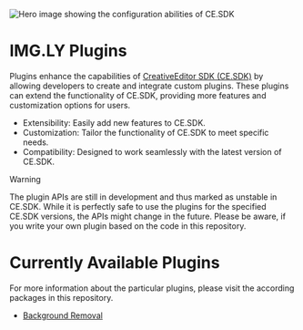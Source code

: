 ![Hero image showing the configuration abilities of CE.SDK](https://img.ly/static/cesdk_release_header.png)

# IMG.LY Plugins

Plugins enhance the capabilities of [CreativeEditor SDK (CE.SDK)](https://img.ly/docs/cesdk/) by allowing developers to create and integrate custom plugins. These plugins can extend the functionality of CE.SDK, providing more features and customization options for users.

- Extensibility: Easily add new features to CE.SDK.
- Customization: Tailor the functionality of CE.SDK to meet specific needs.
- Compatibility: Designed to work seamlessly with the latest version of CE.SDK.

> [!WARNING]  
> The plugin APIs are still in development and thus marked as unstable in CE.SDK. While it is perfectly safe to use the plugins for the specified CE.SDK versions, the APIs might change in the future. Please be aware, if you write your own plugin based on the code in this repository.

# Currently Available Plugins

For more information about the particular plugins, please visit the according packages in this repository.

- [Background Removal](packages/background-removal/)
